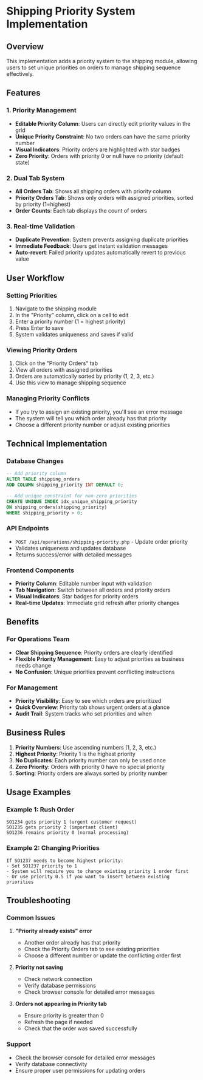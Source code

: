 # Shipping Priority System Implementation

## Overview
This implementation adds a priority system to the shipping module, allowing users to set unique priorities on orders to manage shipping sequence effectively.

## Features

### 1. Priority Management
- **Editable Priority Column**: Users can directly edit priority values in the grid
- **Unique Priority Constraint**: No two orders can have the same priority number
- **Visual Indicators**: Priority orders are highlighted with star badges
- **Zero Priority**: Orders with priority 0 or null have no priority (default state)

### 2. Dual Tab System
- **All Orders Tab**: Shows all shipping orders with priority column
- **Priority Orders Tab**: Shows only orders with assigned priorities, sorted by priority (1=highest)
- **Order Counts**: Each tab displays the count of orders

### 3. Real-time Validation
- **Duplicate Prevention**: System prevents assigning duplicate priorities
- **Immediate Feedback**: Users get instant validation messages
- **Auto-revert**: Failed priority updates automatically revert to previous value

## User Workflow

### Setting Priorities
1. Navigate to the shipping module
2. In the "Priority" column, click on a cell to edit
3. Enter a priority number (1 = highest priority)
4. Press Enter to save
5. System validates uniqueness and saves if valid

### Viewing Priority Orders
1. Click on the "Priority Orders" tab
2. View all orders with assigned priorities
3. Orders are automatically sorted by priority (1, 2, 3, etc.)
4. Use this view to manage shipping sequence

### Managing Priority Conflicts
- If you try to assign an existing priority, you'll see an error message
- The system will tell you which order already has that priority
- Choose a different priority number or adjust existing priorities

## Technical Implementation

### Database Changes
```sql
-- Add priority column
ALTER TABLE shipping_orders 
ADD COLUMN shipping_priority INT DEFAULT 0;

-- Add unique constraint for non-zero priorities
CREATE UNIQUE INDEX idx_unique_shipping_priority 
ON shipping_orders(shipping_priority) 
WHERE shipping_priority > 0;
```

### API Endpoints
- `POST /api/operations/shipping-priority.php` - Update order priority
- Validates uniqueness and updates database
- Returns success/error with detailed messages

### Frontend Components
- **Priority Column**: Editable number input with validation
- **Tab Navigation**: Switch between all orders and priority orders
- **Visual Indicators**: Star badges for priority orders
- **Real-time Updates**: Immediate grid refresh after priority changes

## Benefits

### For Operations Team
- **Clear Shipping Sequence**: Priority orders are clearly identified
- **Flexible Priority Management**: Easy to adjust priorities as business needs change
- **No Confusion**: Unique priorities prevent conflicting instructions

### For Management
- **Priority Visibility**: Easy to see which orders are prioritized
- **Quick Overview**: Priority tab shows urgent orders at a glance
- **Audit Trail**: System tracks who set priorities and when

## Business Rules

1. **Priority Numbers**: Use ascending numbers (1, 2, 3, etc.)
2. **Highest Priority**: Priority 1 is the highest priority
3. **No Duplicates**: Each priority number can only be used once
4. **Zero Priority**: Orders with priority 0 have no special priority
5. **Sorting**: Priority orders are always sorted by priority number

## Usage Examples

### Example 1: Rush Order
```
SO1234 gets priority 1 (urgent customer request)
SO1235 gets priority 2 (important client)
SO1236 remains priority 0 (normal processing)
```

### Example 2: Changing Priorities
```
If SO1237 needs to become highest priority:
- Set SO1237 priority to 1
- System will require you to change existing priority 1 order first
- Or use priority 0.5 if you want to insert between existing priorities
```

## Troubleshooting

### Common Issues

1. **"Priority already exists" error**
   - Another order already has that priority
   - Check the Priority Orders tab to see existing priorities
   - Choose a different number or update the conflicting order first

2. **Priority not saving**
   - Check network connection
   - Verify database permissions
   - Check browser console for detailed error messages

3. **Orders not appearing in Priority tab**
   - Ensure priority is greater than 0
   - Refresh the page if needed
   - Check that the order was saved successfully

### Support
- Check the browser console for detailed error messages
- Verify database connectivity
- Ensure proper user permissions for updating orders
